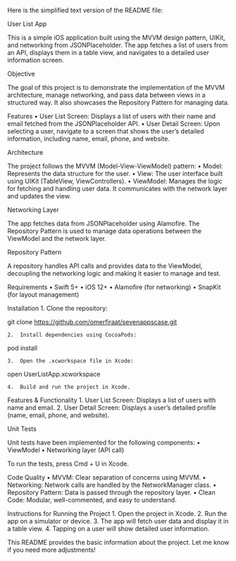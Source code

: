 Here is the simplified text version of the README file:

User List App

This is a simple iOS application built using the MVVM design pattern, UIKit, and networking from JSONPlaceholder. The app fetches a list of users from an API, displays them in a table view, and navigates to a detailed user information screen.

Objective

The goal of this project is to demonstrate the implementation of the MVVM architecture, manage networking, and pass data between views in a structured way. It also showcases the Repository Pattern for managing data.

Features
	•	User List Screen: Displays a list of users with their name and email fetched from the JSONPlaceholder API.
	•	User Detail Screen: Upon selecting a user, navigate to a screen that shows the user’s detailed information, including name, email, phone, and website.

Architecture

The project follows the MVVM (Model-View-ViewModel) pattern:
	•	Model: Represents the data structure for the user.
	•	View: The user interface built using UIKit (TableView, ViewControllers).
	•	ViewModel: Manages the logic for fetching and handling user data. It communicates with the network layer and updates the view.

Networking Layer

The app fetches data from JSONPlaceholder using Alamofire. The Repository Pattern is used to manage data operations between the ViewModel and the network layer.

Repository Pattern

A repository handles API calls and provides data to the ViewModel, decoupling the networking logic and making it easier to manage and test.

Requirements
	•	Swift 5+
	•	iOS 12+
	•	Alamofire (for networking)
	•	SnapKit (for layout management)

Installation
	1.	Clone the repository:

git clone https://github.com/omerfiraat/sevenappscase.git

	2.	Install dependencies using CocoaPods:

pod install

	3.	Open the .xcworkspace file in Xcode:

open UserListApp.xcworkspace

	4.	Build and run the project in Xcode.

Features & Functionality
	1.	User List Screen: Displays a list of users with name and email.
	2.	User Detail Screen: Displays a user’s detailed profile (name, email, phone, and website).

Unit Tests

Unit tests have been implemented for the following components:
	•	ViewModel
	•	Networking layer (API call)

To run the tests, press Cmd + U in Xcode.

Code Quality
	•	MVVM: Clear separation of concerns using MVVM.
	•	Networking: Network calls are handled by the NetworkManager class.
	•	Repository Pattern: Data is passed through the repository layer.
	•	Clean Code: Modular, well-commented, and easy to understand.

Instructions for Running the Project
	1.	Open the project in Xcode.
	2.	Run the app on a simulator or device.
	3.	The app will fetch user data and display it in a table view.
	4.	Tapping on a user will show detailed user information.

This README provides the basic information about the project. Let me know if you need more adjustments!
